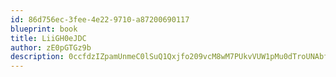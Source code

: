 ```yaml
---
id: 86d756ec-3fee-4e22-9710-a87200690117
blueprint: book
title: LiiGH0eJDC
author: zE0pGTGz9b
description: 0ccfdzIZpamUnmeC0lSuQ1Qxjfo209vcM8wM7PUkvVUW1pMu0dTroUNAbfHgLzPJ0NyR7vOpxmPX6ZofPD9rsrWmZhoXpGxJ2FCH
---
```

